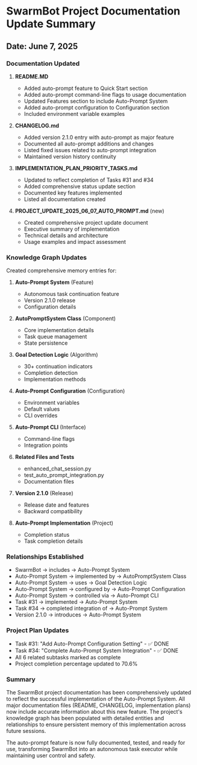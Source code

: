 # SwarmBot Project Documentation Update Summary

## Date: June 7, 2025

### Documentation Updated

1. **README.MD**
   - Added auto-prompt feature to Quick Start section
   - Added auto-prompt command-line flags to usage documentation
   - Updated Features section to include Auto-Prompt System
   - Added auto-prompt configuration to Configuration section
   - Included environment variable examples

2. **CHANGELOG.md**
   - Added version 2.1.0 entry with auto-prompt as major feature
   - Documented all auto-prompt additions and changes
   - Listed fixed issues related to auto-prompt integration
   - Maintained version history continuity

3. **IMPLEMENTATION_PLAN_PRIORITY_TASKS.md**
   - Updated to reflect completion of Tasks #31 and #34
   - Added comprehensive status update section
   - Documented key features implemented
   - Listed all documentation created

4. **PROJECT_UPDATE_2025_06_07_AUTO_PROMPT.md** (new)
   - Created comprehensive project update document
   - Executive summary of implementation
   - Technical details and architecture
   - Usage examples and impact assessment

### Knowledge Graph Updates

Created comprehensive memory entries for:

1. **Auto-Prompt System** (Feature)
   - Autonomous task continuation feature
   - Version 2.1.0 release
   - Configuration details

2. **AutoPromptSystem Class** (Component)
   - Core implementation details
   - Task queue management
   - State persistence

3. **Goal Detection Logic** (Algorithm)
   - 30+ continuation indicators
   - Completion detection
   - Implementation methods

4. **Auto-Prompt Configuration** (Configuration)
   - Environment variables
   - Default values
   - CLI overrides

5. **Auto-Prompt CLI** (Interface)
   - Command-line flags
   - Integration points

6. **Related Files and Tests**
   - enhanced_chat_session.py
   - test_auto_prompt_integration.py
   - Documentation files

7. **Version 2.1.0** (Release)
   - Release date and features
   - Backward compatibility

8. **Auto-Prompt Implementation** (Project)
   - Completion status
   - Task completion details

### Relationships Established

- SwarmBot → includes → Auto-Prompt System
- Auto-Prompt System → implemented by → AutoPromptSystem Class
- Auto-Prompt System → uses → Goal Detection Logic
- Auto-Prompt System → configured by → Auto-Prompt Configuration
- Auto-Prompt System → controlled via → Auto-Prompt CLI
- Task #31 → implemented → Auto-Prompt System
- Task #34 → completed integration of → Auto-Prompt System
- Version 2.1.0 → introduces → Auto-Prompt System

### Project Plan Updates

- Task #31: "Add Auto-Prompt Configuration Setting" - ✅ DONE
- Task #34: "Complete Auto-Prompt System Integration" - ✅ DONE
- All 6 related subtasks marked as complete
- Project completion percentage updated to 70.6%

### Summary

The SwarmBot project documentation has been comprehensively updated to reflect the successful implementation of the Auto-Prompt System. All major documentation files (README, CHANGELOG, implementation plans) now include accurate information about this new feature. The project's knowledge graph has been populated with detailed entities and relationships to ensure persistent memory of this implementation across future sessions.

The auto-prompt feature is now fully documented, tested, and ready for use, transforming SwarmBot into an autonomous task executor while maintaining user control and safety.

